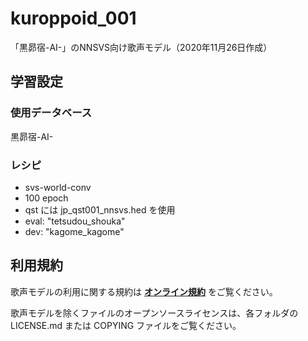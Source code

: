 # kuroppoid_001

「黒昴宿-AI-」のNNSVS向け歌声モデル（2020年11月26日作成）

## 学習設定

### 使用データベース

黒昴宿-AI-

### レシピ

- svs-world-conv
- 100 epoch
- qst には jp_qst001_nnsvs.hed を使用
- eval: "tetsudou_shouka"
- dev: "kagome_kagome"

## 利用規約

歌声モデルの利用に関する規約は [**オンライン規約**](https://atsuya19960924.wixsite.com/akasubaru/複製-利用規約-read-me) をご覧ください。

歌声モデルを除くファイルのオープンソースライセンスは、各フォルダの LICENSE.md または COPYING ファイルをご覧ください。